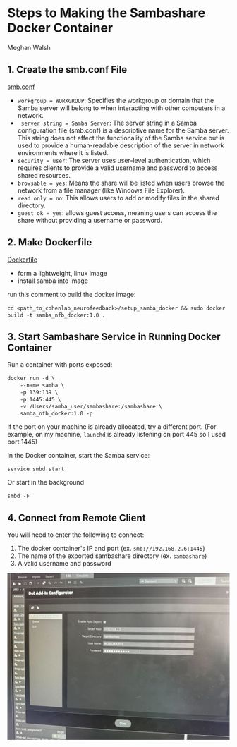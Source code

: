 # Steps to Making the Sambashare Docker Container 
Meghan Walsh


## 1. Create the smb.conf File
[smb.conf](https://github.com/MeghanW23/cohenlab_neurofeedback/blob/main/setup_samba_docker/smb.conf)
- `workgroup = WORKGROUP`: Specifies the workgroup or domain that the Samba server will belong to when interacting with other computers in a network.
- ` server string = Samba Server`: The server string in a Samba configuration file (smb.conf) is a descriptive name for the Samba server. This string does not affect the functionality of the Samba service but is used to provide a human-readable description of the server in network environments where it is listed.
- `security = user`: The server uses user-level authentication, which requires clients to provide a valid username and password to access shared resources.
- `browsable = yes`: Means the share will be listed when users browse the network from a file manager (like Windows File Explorer).
- `read only = no`: This allows users to add or modify files in the shared directory.
- `guest ok = yes`: allows guest access, meaning users can access the share without providing a username or password.


## 2. Make Dockerfile 
[Dockerfile](https://github.com/MeghanW23/cohenlab_neurofeedback/blob/main/setup_samba_docker/Dockerfile)
- form a lightweight, linux image
- install samba into image 

run this comment to build the docker image: 
```
cd <path_to_cohenlab_neurofeedback>/setup_samba_docker && sudo docker build -t samba_nfb_docker:1.0 .
```

## 3. Start Sambashare Service in Running Docker Container 
Run a container with ports exposed:
```
docker run -d \
    --name samba \
    -p 139:139 \
    -p 1445:445 \
    -v /Users/samba_user/sambashare:/sambashare \
    samba_nfb_docker:1.0 -p
```

If the port on your machine is already allocated, try a different port. (For example, on my machine, `launchd` is already listening on port 445 so I used port 1445)

In the Docker container, start the Samba service:
```
service smbd start
```
Or start in the background 
```
smbd -F
```

## 4. Connect from Remote Client
You will need to enter the following to connect:
1. The docker container's IP and port (ex. `smb://192.168.2.6:1445`)
2. The name of the exported sambashare directory (ex. `sambashare`)
3. A valid username and password

![MRI control computer sambashare configuration](https://github.com/MeghanW23/cohenlab_neurofeedback/blob/main/setup_samba_docker/MRI_Computer_Sambashare_RT.jpg)
